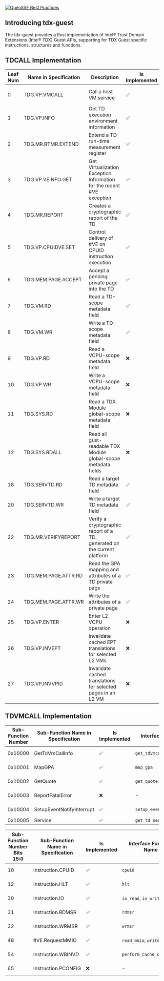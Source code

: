 [![OpenSSF Best Practices](https://www.bestpractices.dev/projects/9205/badge)](https://www.bestpractices.dev/projects/9205)

## Introducing tdx-guest

The tdx-guest provides a Rust implementation of Intel® Trust Domain Extensions (Intel® TDX) Guest APIs, supporting for TDX Guest specific instructions, structures and functions.

## TDCALL Implementation

| Leaf Num | Name in Specification | Description | Is Implemented | Interface Function Name | TDX version |
|------|--------------|-------------|----------------|-------------------------|------------|
| 0    | TDG.VP.VMCALL | Call a host VM service | ✅ | Please refer [TDVMCALL Implementment](#tdvmcall-implementation) | 1.0, 1.5 |
| 1    | TDG.VP.INFO | Get TD execution environment information | ✅ | `get_tdinfo` | 1.0, 1.5 |
| 2    | TDG.MR.RTMR.EXTEND | Extend a TD run-time measurement register | ✅ | `extend_rtmr` | 1.0, 1.5 |
| 3    | TDG.VP.VEINFO.GET | Get Virtualization Exception Information for the recent #VE exception | ✅ | `get_veinfo` | 1.0, 1.5 |
| 4    | TDG.MR.REPORT | Creates a cryptographic report of the TD | ✅ | `get_report` | 1.0, 1.5 |
| 5    | TDG.VP.CPUIDVE.SET | Control delivery of #VE on CPUID instruction execution | ✅ | `set_cpuidve` | 1.0, 1.5 |
| 6    | TDG.MEM.PAGE.ACCEPT | Accept a pending private page into the TD | ✅ | `accept_page` | 1.0, 1.5 |
| 7    | TDG.VM.RD | Read a TD-scope metadata field | ✅ | `read_td_metadata` | 1.0, 1.5 |
| 8    | TDG.VM.WR | Write a TD-scope metadata field | ✅ | `write_td_metadata` | 1.0, 1.5 |
| 9    | TDG.VP.RD | Read a VCPU-scope metadata field | ❌ | - | 1.5 |
| 10   | TDG.VP.WR | Write a VCPU-scope metadata field | ❌ | - | 1.5 |
| 11   | TDG.SYS.RD | Read a TDX Module global-scope metadata field | ❌ | - | 1.5 |
| 12   | TDG.SYS.RDALL | Read all gust-readable TDX Module global-scope metadata fields | ❌ | - | 1.5 |
| 18   | TDG.SERVTD.RD | Read a target TD metadata field | ✅ | `read_servetd` | 1.5 |
| 20   | TDG.SERVTD.WR | Write a target TD metadata field | ✅ | `write_servetd` | 1.5 |
| 22   | TDG.MR.VERIFYREPORT | Verify a cryptographic report of a TD, generated on the current platform | ✅ | `verify_report` | 1.5 |
| 23   | TDG.MEM.PAGE.ATTR.RD | Read the GPA mapping and attributes of a TD private page | ✅ | `read_page_attr` | 1.5 |
| 24   | TDG.MEM.PAGE.ATTR.WR | Write the attributes of a private page | ✅ | `write_page_attr` | 1.5 |
| 25   | TDG.VP.ENTER | Enter L2 VCPU operation | ❌ | - | 1.5 |
| 26   | TDG.VP.INVEPT | Invalidate cached EPT translations for selected L2 VMs | ❌ | - | 1.5 |
| 27   | TDG.VP.INVVPID | Invalidate cached translations for selected pages in an L2 VM | ❌ | - | 1.5 |

## TDVMCALL Implementation

| Sub-Function Number | Sub-Function Name in Specification | Is Implemented | Interface Function Name           | TDX version |
|---------------------|------------------------------------|----------------|-----------------------------------|-------------|
| 0x10000             | GetTdVmCallInfo                    | ✅             | `get_tdvmcall_info`               | 1.0, 1.5   |
| 0x10001             | MapGPA                             | ✅             | `map_gpa`                         | 1.0, 1.5   |
| 0x10002             | GetQuote                           | ✅             | `get_quote`                       | 1.0, 1.5   |
| 0x10003             | ReportFatalError                   | ❌             | -                                 | 1.0, 1.5   |
| 0x10004             | SetupEventNotifyInterrupt          | ✅             | `setup_event_notify_interrupt`    | 1.0, 1.5   |
| 0x10005             | Service                            | ✅             | `get_td_service`                  | 1.5        |


| Sub-Function Number Bits 15:0 | Sub-Function Name in Specification | Is Implemented | Interface Function Name            | TDX version |
|-------------------------------|------------------------------------|----------------|------------------------------------|-------------|
| 10                            | Instruction.CPUID                  | ✅             | `cpuid`                           | 1.0, 1.5    |
| 12                            | Instruction.HLT                    | ✅             | `hlt`                             | 1.0, 1.5    |
| 30                            | Instruction.IO                     | ✅             | `io_read`, `io_write`             | 1.0, 1.5    |
| 31                            | Instruction.RDMSR                  | ✅             | `rdmsr`                           | 1.0, 1.5    |
| 32                            | Instruction.WRMSR                  | ✅             | `wrmsr`                           | 1.0, 1.5    |
| 48                            | #VE.RequestMMIO                    | ✅             | `read_mmio`, `write_mmio`         | 1.0, 1.5    |
| 54                            | Instruction.WBINVD                 | ✅             | `perform_cache_operation`         | 1.0, 1.5    |
| 65                            | Instruction.PCONFIG                | ❌             | -                                 | 1.0, 1.5    |
